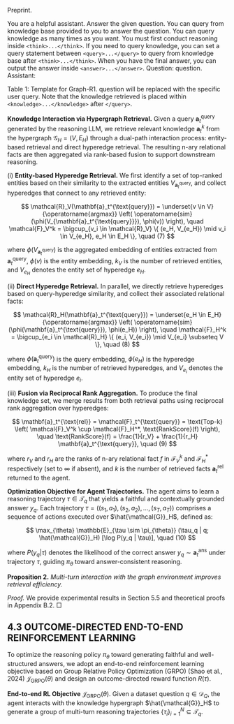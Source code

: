 Preprint.

You are a helpful assistant. Answer the given question. You can query from knowledge base provided to you to answer the question. You can query knowledge as many times as you want. You must first conduct reasoning inside `<think>...</think>`. If you need to query knowledge, you can set a query statement between `<query>...</query>` to query from knowledge base after `<think>...</think>`. When you have the final answer, you can output the answer inside `<answer>...</answer>`. Question: question. Assistant:

Table 1: Template for Graph-R1. question will be replaced with the specific user query. Note that the knowledge retrieved is placed within `<knowledge>...</knowledge>` after `</query>`.

**Knowledge Interaction via Hypergraph Retrieval.** Given a query $\mathbf{a}_t^{\text{query}}$ generated by the reasoning LLM, we retrieve relevant knowledge $\mathbf{a}_t^k$ from the hypergraph $\mathcal{G}_H = (V, E_H)$ through a dual-path interaction process: entity-based retrieval and direct hyperedge retrieval. The resulting n-ary relational facts are then aggregated via rank-based fusion to support downstream reasoning.

(i) **Entity-based Hyperedge Retrieval.** We first identify a set of top-ranked entities based on their similarity to the extracted entities $V_{\mathbf{a}_t^{\text{query}}}$, and collect hyperedges that connect to any retrieved entity:

$$
\mathcal{R}_V(\mathbf{a}_t^{\text{query}}) = \underset{v \in V}{\operatorname{argmax}} \left( \operatorname{sim}(\phi(V_{\mathbf{a}_t^{\text{query}}}), \phi(v)) \right), \quad \mathcal{F}_V^k = \bigcup_{v_i \in \mathcal{R}_V} \{ (e_H, V_{e_H}) \mid v_i \in V_{e_H}, e_H \in E_H \}, \quad (7)
$$

where $\phi(V_{\mathbf{a}_t^{\text{query}}})$ is the aggregated embedding of entities extracted from $\mathbf{a}_t^{\text{query}}$, $\phi(v)$ is the entity embedding, $k_V$ is the number of retrieved entities, and $V_{e_H}$ denotes the entity set of hyperedge $e_H$.

(ii) **Direct Hyperedge Retrieval.** In parallel, we directly retrieve hyperedges based on query-hyperedge similarity, and collect their associated relational facts:

$$
\mathcal{R}_H(\mathbf{a}_t^{\text{query}}) = \underset{e_H \in E_H}{\operatorname{argmax}} \left( \operatorname{sim}(\phi(\mathbf{a}_t^{\text{query}}), \phi(e_H)) \right), \quad \mathcal{F}_H^k = \bigcup_{e_i \in \mathcal{R}_H} \{ (e_i, V_{e_i}) \mid V_{e_i} \subseteq V \}, \quad (8)
$$

where $\phi(\mathbf{a}_t^{\text{query}})$ is the query embedding, $\phi(e_H)$ is the hyperedge embedding, $k_H$ is the number of retrieved hyperedges, and $V_{e_i}$ denotes the entity set of hyperedge $e_i$.

(iii) **Fusion via Reciprocal Rank Aggregation.** To produce the final knowledge set, we merge results from both retrieval paths using reciprocal rank aggregation over hyperedges:

$$
\mathbf{a}_t^{\text{rel}} = \mathcal{F}_t^{\text{query}} = \text{Top-k} \left( \mathcal{F}_V^k \cup \mathcal{F}_H^*, \text{RankScore}(f) \right), \quad \text{RankScore}(f) = \frac{1}{r_V} + \frac{1}{r_H} \mathbf{a}_t^{\text{query}}, \quad (9)
$$

where $r_V$ and $r_H$ are the ranks of n-ary relational fact $f$ in $\mathcal{F}_V^k$ and $\mathcal{F}_H^*$ respectively (set to $\infty$ if absent), and $k$ is the number of retrieved facts $\mathbf{a}_t^{\text{rel}}$ returned to the agent.

**Optimization Objective for Agent Trajectories.** The agent aims to learn a reasoning trajectory $\tau \in \mathcal{T}_q$ that yields a faithful and contextually grounded answer $y_q$. Each trajectory $\tau = ((s_1, a_1), (s_2, a_2), \dots, (s_T, a_T))$ comprises a sequence of actions executed over $\hat{\mathcal{G}}_H$, defined as:

$$
\max_{\theta} \mathbb{E}_{\tau \sim \pi_{\theta}} (\tau_q | q; \hat{\mathcal{G}}_H) [\log P(y_q | \tau)], \quad (10)
$$

where $P(y_q | \tau)$ denotes the likelihood of the correct answer $y_q \sim \mathbf{a}_t^{\text{ans}}$ under trajectory $\tau$, guiding $\pi_\theta$ toward answer-consistent reasoning.

**Proposition 2.** *Multi-turn interaction with the graph environment improves retrieval efficiency.*

*Proof.* We provide experimental results in Section 5.5 and theoretical proofs in Appendix B.2. □

## 4.3 OUTCOME-DIRECTED END-TO-END REINFORCEMENT LEARNING

To optimize the reasoning policy $\pi_{\theta}$ toward generating faithful and well-structured answers, we adopt an end-to-end reinforcement learning objective based on Group Relative Policy Optimization (GRPO) (Shao et al., 2024) $\mathcal{J}_{\text{GRPO}}(\theta)$ and design an outcome-directed reward function $R(\tau)$.

**End-to-end RL Objective** $\mathcal{J}_{\text{GRPO}}(\theta)$. Given a dataset question $q \in \mathcal{D}_Q$, the agent interacts with the knowledge hypergraph $\hat{\mathcal{G}}_H$ to generate a group of multi-turn reasoning trajectories $\{\tau_i\}_{i=1}^N \subseteq \mathcal{T}_q$.